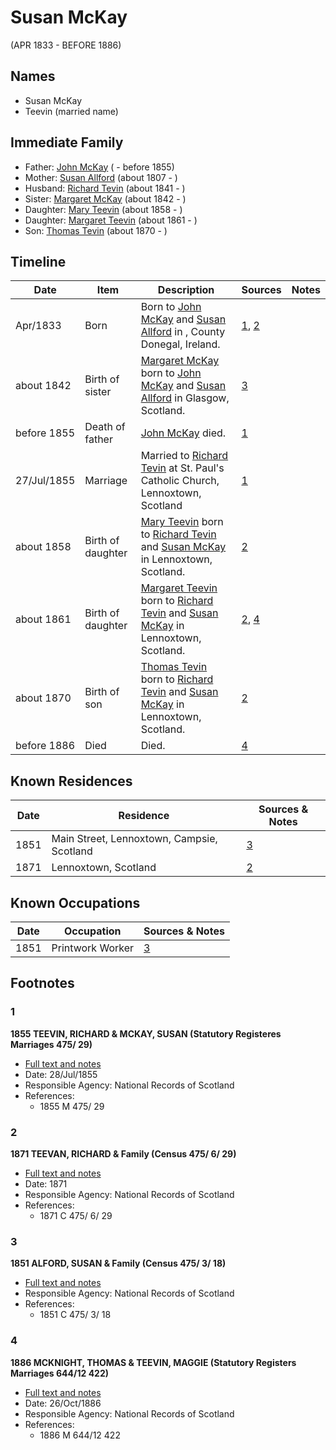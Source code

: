﻿---
layout: person
subject_key: i29671874
permalink: /people/i29671874
---

# Susan McKay
(APR 1833 - BEFORE 1886)

## Names

* Susan McKay
* Teevin (married name)

## Immediate Family

* Father: [John McKay](./@25989156@-john-mckay-b-d1855.md) ( - before 1855)
* Mother: [Susan Allford](./@24534213@-susan-allford-b1807-d.md) (about 1807 - )
* Husband: [Richard Tevin](./@65007133@-richard-tevin-b1841-d.md) (about 1841 - )
* Sister: [Margaret McKay](./@76218830@-margaret-mckay-b1842-d.md) (about 1842 - )
* Daughter: [Mary Teevin](./@39463713@-mary-teevin-b1858-d.md) (about 1858 - )
* Daughter: [Margaret Teevin](./@7753096@-margaret-teevin-b1861-d.md) (about 1861 - )
* Son: [Thomas Tevin](./@81418416@-thomas-tevin-b1870-d.md) (about 1870 - )

## Timeline

Date | Item | Description | Sources | Notes
---|---|---|---|---
Apr/1833 | Born | Born to [John McKay](./@25989156@-john-mckay-b-d1855.md) and [Susan Allford](./@24534213@-susan-allford-b1807-d.md) in , County Donegal, Ireland. | [1](#1), [2](#2) | 
about 1842 | Birth of sister | [Margaret McKay](./@76218830@-margaret-mckay-b1842-d.md) born to [John McKay](./@25989156@-john-mckay-b-d1855.md) and [Susan Allford](./@24534213@-susan-allford-b1807-d.md) in Glasgow, Scotland. | [3](#3) | 
before 1855 | Death of father | [John McKay](./@25989156@-john-mckay-b-d1855.md) died. | [1](#1) | 
27/Jul/1855 | Marriage | Married to [Richard Tevin](./@65007133@-richard-tevin-b1841-d.md) at St. Paul's Catholic Church, Lennoxtown, Scotland | [1](#1) | 
about 1858 | Birth of daughter | [Mary Teevin](./@39463713@-mary-teevin-b1858-d.md) born to [Richard Tevin](./@65007133@-richard-tevin-b1841-d.md) and [Susan McKay](./@29671874@-susan-mckay-b1833-4-d1886.md) in Lennoxtown, Scotland. | [2](#2) | 
about 1861 | Birth of daughter | [Margaret Teevin](./@7753096@-margaret-teevin-b1861-d.md) born to [Richard Tevin](./@65007133@-richard-tevin-b1841-d.md) and [Susan McKay](./@29671874@-susan-mckay-b1833-4-d1886.md) in Lennoxtown, Scotland. | [2](#2), [4](#4) | 
about 1870 | Birth of son | [Thomas Tevin](./@81418416@-thomas-tevin-b1870-d.md) born to [Richard Tevin](./@65007133@-richard-tevin-b1841-d.md) and [Susan McKay](./@29671874@-susan-mckay-b1833-4-d1886.md) in Lennoxtown, Scotland. | [2](#2) | 
before 1886 | Died | Died. | [4](#4) | 

## Known Residences

Date | Residence | Sources & Notes
---|---|---
1851 | Main Street, Lennoxtown, Campsie, Scotland | [3](#3)
1871 | Lennoxtown, Scotland | [2](#2)

## Known Occupations

Date | Occupation | Sources & Notes
---|---|---
1851 | Printwork Worker | [3](#3)

## Footnotes

### 1

**1855 TEEVIN, RICHARD & MCKAY, SUSAN (Statutory Registeres Marriages 475/ 29)**

* [Full text and notes](../sources/@12189547@-1855-teevin,-richard-&-mckay,-susan-statutory-registeres-marriages-475-29-.md)
* Date: 28/Jul/1855
* Responsible Agency: National Records of Scotland
* References: 
  * 1855 M 475/ 29

### 2

**1871 TEEVAN, RICHARD & Family (Census 475/ 6/ 29)**

* [Full text and notes](../sources/@72260298@-1871-teevan,-richard-&-family-census-475-6-29-.md)
* Date: 1871
* Responsible Agency: National Records of Scotland
* References: 
  * 1871 C 475/ 6/ 29

### 3

**1851 ALFORD, SUSAN & Family (Census 475/ 3/ 18)**

* [Full text and notes](../sources/@79116251@-1851-alford,-susan-&-family-census-475-3-18-.md)
* Responsible Agency: National Records of Scotland
* References: 
  * 1851 C 475/ 3/ 18

### 4

**1886 MCKNIGHT, THOMAS & TEEVIN, MAGGIE (Statutory Registers Marriages 644/12 422)**

* [Full text and notes](../sources/@45397776@-1886-mcknight,-thomas-&-teevin,-maggie-statutory-registers-marriages-644-12-422-.md)
* Date: 26/Oct/1886
* Responsible Agency: National Records of Scotland
* References: 
  * 1886 M 644/12 422


